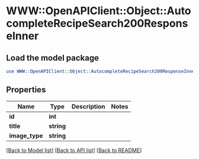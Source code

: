 # WWW::OpenAPIClient::Object::AutocompleteRecipeSearch200ResponseInner

## Load the model package
```perl
use WWW::OpenAPIClient::Object::AutocompleteRecipeSearch200ResponseInner;
```

## Properties
Name | Type | Description | Notes
------------ | ------------- | ------------- | -------------
**id** | **int** |  | 
**title** | **string** |  | 
**image_type** | **string** |  | 

[[Back to Model list]](../README.md#documentation-for-models) [[Back to API list]](../README.md#documentation-for-api-endpoints) [[Back to README]](../README.md)


